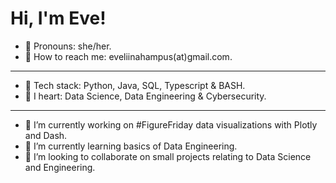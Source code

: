 # Hi, I'm Eve!

- 🌳 Pronouns: she/her.
- 🌳 How to reach me: eveliinahampus(at)gmail.com.
---
- 🌳 Tech stack: Python, Java, SQL, Typescript & BASH.
- 🌳 I heart: Data Science, Data Engineering & Cybersecurity.
---
- 🌳 I’m currently working on #FigureFriday data visualizations with Plotly and Dash.
- 🌱 I’m currently learning basics of Data Engineering.
- 🌳 I’m looking to collaborate on small projects relating to Data Science and Engineering.
